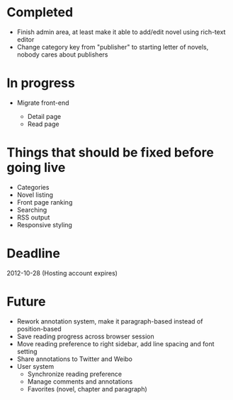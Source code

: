 # Completed

* Finish admin area, at least make it able to add/edit novel using rich-text editor
* Change category key from "publisher" to starting letter of novels, nobody cares about publishers

# In progress

* Migrate front-end

    + Detail page
    + Read page
    
# Things that should be fixed before going live

* Categories
* Novel listing
* Front page ranking
* Searching
* RSS output
* Responsive styling

# Deadline

2012-10-28 (Hosting account expires)

# Future

* Rework annotation system, make it paragraph-based instead of position-based
* Save reading progress across browser session
* Move reading preference to right sidebar, add line spacing and font setting
* Share annotations to Twitter and Weibo
* User system
    + Synchronize reading preference
    + Manage comments and annotations
    + Favorites (novel, chapter and paragraph)


